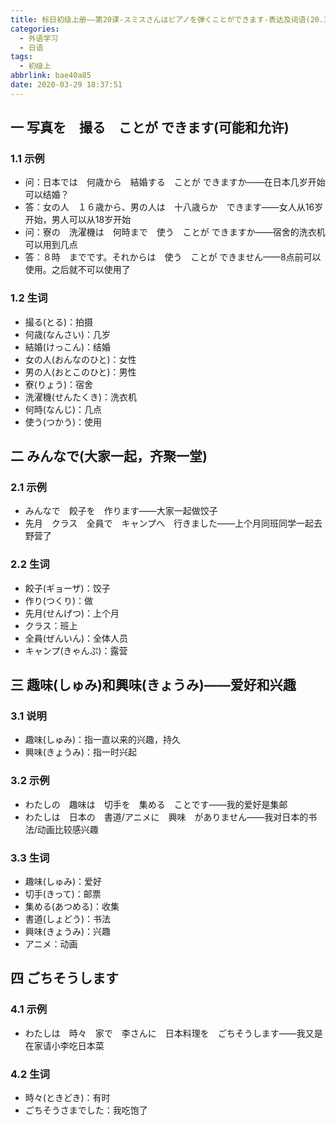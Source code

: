 ```yaml
---
title: 标日初级上册——第20课-スミスさんはピアノを弾くことができます-表达及词语(20.3)
categories:
  - 外语学习
  - 日语
tags:
  - 初级上
abbrlink: bae40a85
date: 2020-03-29 18:37:51
---
```

## 一 写真を　撮る　ことが  できます(可能和允许)

### 1.1 示例

* 问：日本では　何歳から　結婚する　ことが  できますか——在日本几岁开始可以结婚？ 
* 答：女の人　１６歳から、男の人は　十八歳らか　できます——女人从16岁开始，男人可以从18岁开始
* 问：寮の　洗濯機は　何時まで　使う　ことが  できますか——宿舍的洗衣机可以用到几点
* 答：８時　までです。それからは　使う　ことが  できません——8点前可以使用。之后就不可以使用了

<!--more-->

### 1.2 生词

* 撮る(とる)：拍摄
* 何歳(なんさい)：几岁
* 結婚(けっこん)：结婚
* 女の人(おんなのひと)：女性
* 男の人(おとこのひと)：男性
* 寮(りょう)：宿舍
* 洗濯機(せんたくき)：洗衣机
* 何時(なんじ)：几点
* 使う(つかう)：使用

## 二 みんなで(大家一起，齐聚一堂)

### 2.1 示例

* みんなで　餃子を　作ります——大家一起做饺子
* 先月　クラス　全員で　キャンプへ　行きました——上个月同班同学一起去野营了

### 2.2 生词

* 餃子(ギョーザ)：饺子
* 作り(つくり)：做
* 先月(せんげつ)：上个月
* クラス：班上
* 全員(ぜんいん)：全体人员
* キャンプ(きゃんぷ)：露营

## 三 趣味(しゅみ)和興味(きょうみ)——爱好和兴趣

### 3.1 说明

*  趣味(しゅみ)：指一直以来的兴趣，持久
* 興味(きょうみ)：指一时兴起

### 3.2 示例

* わたしの　趣味は　切手を　集める　ことです——我的爱好是集邮
* わたしは　日本の　書道/アニメに　興味　がありません——我对日本的书法/动画比较感兴趣

### 3.3 生词

* 趣味(しゅみ)：爱好
* 切手(きって)：邮票
* 集める(あつめる)：收集
* 書道(しょどう)：书法
* 興味(きょうみ)：兴趣
* アニメ：动画

## 四 ごちそうします

### 4.1 示例

* わたしは　時々　家で　李さんに　日本料理を　ごちそうします——我又是在家请小李吃日本菜

### 4.2 生词

* 時々(ときどき)：有时
* ごちそうさまでした：我吃饱了